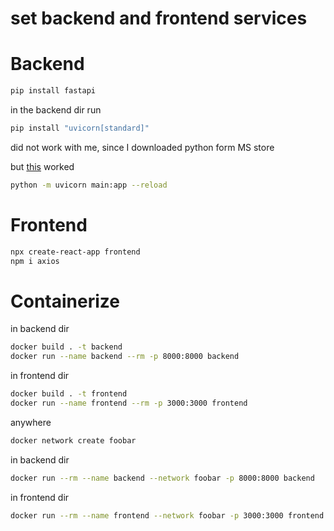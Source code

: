 # set backend and frontend services

# Backend

```bash
pip install fastapi
```

in the backend dir run

```bash
pip install "uvicorn[standard]"
```
did not work with me, since I downloaded python form MS store

but [this](https://stackoverflow.com/questions/64936440/python-uvicorn-the-term-uvicorn-is-not-recognized-as-the-name-of-a-cmdlet-f) worked

```bash
python -m uvicorn main:app --reload
```

# Frontend

```bash
npx create-react-app frontend
npm i axios
```

# Containerize

in backend dir
```bash
docker build . -t backend
docker run --name backend --rm -p 8000:8000 backend
```

in frontend dir
```bash
docker build . -t frontend
docker run --name frontend --rm -p 3000:3000 frontend
```

anywhere
```bash
docker network create foobar
```

in backend dir
```bash
docker run --rm --name backend --network foobar -p 8000:8000 backend
```
in frontend dir
```bash
docker run --rm --name frontend --network foobar -p 3000:3000 frontend
```
